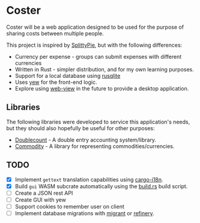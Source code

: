 # Coster

Coster will be a web application designed to be used for the purpose of sharing costs between multiple people.

This project is inspired by [SplittyPie](https://github.com/cowbell/splittypie), but with the following differences:

+ Currency per expense - groups can submit expenses with different currencies
+ Written in Rust - simpler distribution, and for my own learning purposes.
+ Support for a local database using [rusqlite](https://crates.io/crates/rusqlite)
+ Uses [yew](https://github.com/yewstack/yew) for the front-end logic.
+ Explore using [web-view](https://github.com/Boscop/web-view) in the future to provide a desktop application.

## Libraries

The following libraries were developed to service this application's needs, but they should also hopefully be useful for other purposes:

+ [Doublecount](https://github.com/kellpossible/doublecount) - A double entry accounting system/library.
+ [Commodity](https://github.com/kellpossible/commodity) - A library for representing commodities/currencies.

## TODO

+ [x] Implement `gettext` translation capabilities using [cargo-i18n](https://github.com/kellpossible/cargo-i18n).
+ [x] Build `gui` WASM subcrate automatically using the [build.rs](./build.rs) build script.
+ [ ] Create a JSON rest API
+ [ ] Create GUI with yew
+ [ ] Support cookies to remember user on client
+ [ ] Implement database migrations with [migrant](https://crates.io/crates/migrant) or [refinery](https://github.com/rust-db/refinery).
